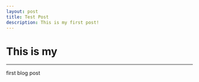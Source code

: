 ```yaml
---
layout: post
title: Test Post
description: This is my first post!
---
```


# This is my

- - -

first blog post